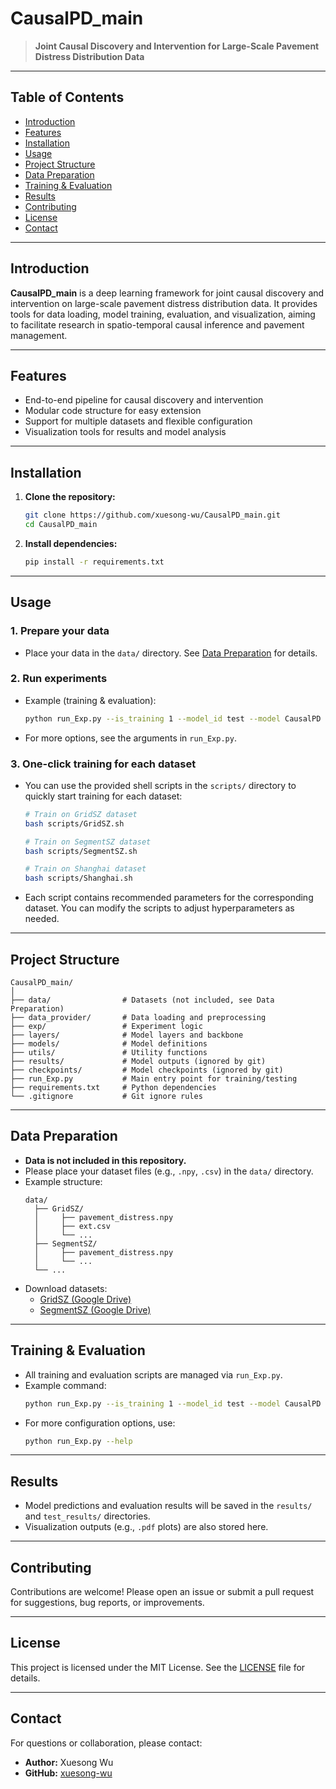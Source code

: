 # CausalPD_main

> **Joint Causal Discovery and Intervention for Large-Scale Pavement Distress Distribution Data**

---

## Table of Contents
- [Introduction](#introduction)
- [Features](#features)
- [Installation](#installation)
- [Usage](#usage)
- [Project Structure](#project-structure)
- [Data Preparation](#data-preparation)
- [Training & Evaluation](#training--evaluation)
- [Results](#results)
- [Contributing](#contributing)
- [License](#license)
- [Contact](#contact)

---

## Introduction

**CausalPD_main** is a deep learning framework for joint causal discovery and intervention on large-scale pavement distress distribution data. It provides tools for data loading, model training, evaluation, and visualization, aiming to facilitate research in spatio-temporal causal inference and pavement management.

---

## Features

- End-to-end pipeline for causal discovery and intervention
- Modular code structure for easy extension
- Support for multiple datasets and flexible configuration
- Visualization tools for results and model analysis

---

## Installation

1. **Clone the repository:**
   ```bash
   git clone https://github.com/xuesong-wu/CausalPD_main.git
   cd CausalPD_main
   ```

2. **Install dependencies:**
   ```bash
   pip install -r requirements.txt
   ```

---

## Usage

### 1. Prepare your data

- Place your data in the `data/` directory. See [Data Preparation](#data-preparation) for details.

### 2. Run experiments

- Example (training & evaluation):
  ```bash
  python run_Exp.py --is_training 1 --model_id test --model CausalPD --data train --root_path ./data/GridSZ/ --data_path pavement_distress.npy
  ```

- For more options, see the arguments in `run_Exp.py`.

### 3. One-click training for each dataset

- You can use the provided shell scripts in the `scripts/` directory to quickly start training for each dataset:

  ```bash
  # Train on GridSZ dataset
  bash scripts/GridSZ.sh

  # Train on SegmentSZ dataset
  bash scripts/SegmentSZ.sh

  # Train on Shanghai dataset
  bash scripts/Shanghai.sh
  ```

- Each script contains recommended parameters for the corresponding dataset. You can modify the scripts to adjust hyperparameters as needed.

---

## Project Structure

```
CausalPD_main/
│
├── data/                # Datasets (not included, see Data Preparation)
├── data_provider/       # Data loading and preprocessing
├── exp/                 # Experiment logic
├── layers/              # Model layers and backbone
├── models/              # Model definitions
├── utils/               # Utility functions
├── results/             # Model outputs (ignored by git)
├── checkpoints/         # Model checkpoints (ignored by git)
├── run_Exp.py           # Main entry point for training/testing
├── requirements.txt     # Python dependencies
└── .gitignore           # Git ignore rules
```

---

## Data Preparation

- **Data is not included in this repository.**
- Please place your dataset files (e.g., `.npy`, `.csv`) in the `data/` directory.
- Example structure:
  ```
  data/
    ├── GridSZ/
    │     ├── pavement_distress.npy
    │     ├── ext.csv
    │     └── ...
    ├── SegmentSZ/
    │     ├── pavement_distress.npy
    │     └── ...
    └── ...
  ```
- Download datasets:
  - [GridSZ (Google Drive)](https://drive.google.com/file/d/1I-TudjLAI0siukg-1UgPC798SkCA2auG/view?usp=sharing)
  - [SegmentSZ (Google Drive)](https://drive.google.com/file/d/1PpAzvXrrxbBK5PyAO033B748CnNa21ae/view?usp=sharing)

---

## Training & Evaluation

- All training and evaluation scripts are managed via `run_Exp.py`.
- Example command:
  ```bash
  python run_Exp.py --is_training 1 --model_id test --model CausalPD --data train --root_path ./data/GridSZ/ --data_path pavement_distress.npy
  ```
- For more configuration options, use:
  ```bash
  python run_Exp.py --help
  ```

---

## Results

- Model predictions and evaluation results will be saved in the `results/` and `test_results/` directories.
- Visualization outputs (e.g., `.pdf` plots) are also stored here.

---

## Contributing

Contributions are welcome! Please open an issue or submit a pull request for suggestions, bug reports, or improvements.

---

## License

This project is licensed under the MIT License. See the [LICENSE](LICENSE) file for details.

---

## Contact

For questions or collaboration, please contact:

- **Author:** Xuesong Wu  
- **GitHub:** [xuesong-wu](https://github.com/xuesong-wu) 